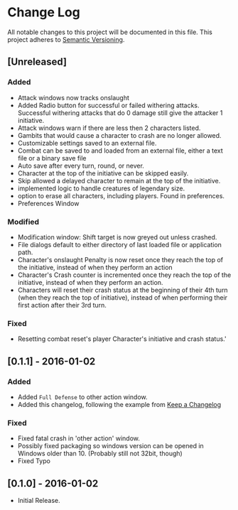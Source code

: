 # Change Log
All notable changes to this project will be documented in this file.
This project adheres to [Semantic Versioning](http://semver.org/).

## [Unreleased]
### Added
- Attack windows now tracks onslaught
- Added Radio button for successful or failed withering attacks. Successful withering attacks
that do 0 damage still give the attacker 1 initiative.
- Attack windows warn if there are less then 2 characters listed.
- Gambits that would cause a character to crash are no longer allowed.
- Customizable settings saved to an external file.
- Combat can be saved to and loaded from an external file, either a text file or a
    binary save file
- Auto save after every turn, round, or never.
- Character at the top of the initiative can be skipped easily.
- Skip allowed a delayed character to remain at the top of the initiative.
- implemented logic to handle creatures of legendary size.
- option to erase all characters, including players. Found in preferences.
- Preferences Window

### Modified
- Modification window: Shift target is now greyed out unless crashed.
- File dialogs default to either directory of last loaded file or application path.
- Character's onslaught Penalty is now reset once they reach the top of the initiative, instead of when
    they perform an action
- Character's Crash counter is incremented once they reach the top of the initiative, instead
    of when they perform an action.
- Characters will reset their crash status at the beginning of their 4th turn (when they reach the top of initiative),
    instead of when performing their first action after their 3rd turn.
### Fixed
-   Resetting combat reset's player Character's initiative and crash status.'


## [0.1.1] - 2016-01-02
### Added
- Added `Full Defense` to other action window.
- Added this changelog, following the example from  [Keep a Changelog](http://keepachangelog.com/)
### Fixed
- Fixed fatal crash in 'other action' window.
- Possibly fixed packaging so windows version can be opened in Windows older than 10. (Probably still not
   32bit, though)
- Fixed Typo
## [0.1.0] - 2016-01-02
  * Initial Release.
